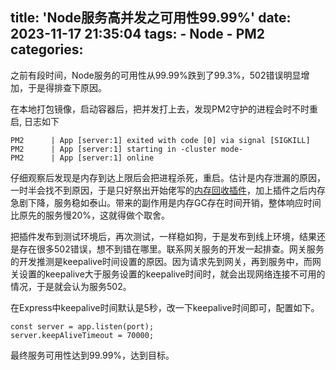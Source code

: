 title: 'Node服务高并发之可用性99.99%'
date: 2023-11-17 21:35:04
tags:
    - Node
    - PM2
categories:
---

之前有段时间，Node服务的可用性从99.99%跌到了99.3%，502错误明显增加，于是得排查下原因。

在本地打包镜像，启动容器后，把并发打上去，发现PM2守护的进程会时不时重启, 日志如下

```
PM2      | App [server:1] exited with code [0] via signal [SIGKILL]
PM2      | App [server:1] starting in -cluster mode-
PM2      | App [server:1] online
```
仔细观察后发现是内存到达上限后会把进程杀死，重启。估计是内存泄漏的原因，一时半会找不到原因，于是只好祭出开始佬写的[内存回收插件](https://mp.weixin.qq.com/s/NVQPK3FdBxgmmMZAE8hidA)，加上插件之后内存急剧下降，服务稳如泰山。带来的副作用是内存GC存在时间开销，整体响应时间比原先的服务慢20%，这就得做个取舍。

把插件发布到测试环境后，再次测试，一样稳如狗，于是发布到线上环境，结果还是存在很多502错误，想不到错在哪里。联系网关服务的开发一起排查。网关服务的开发推测是keepalive时间设置的原因。因为请求先到网关，再到服务中，而网关设置的keepalive大于服务设置的keepalive时间时，就会出现网络连接不可用的情况，于是就会认为服务502。

在Express中keepalive时间默认是5秒，改一下keepalive时间即可，配置如下。

```
const server = app.listen(port);
server.keepAliveTimeout = 70000;
```
最终服务可用性达到99.99%，达到目标。

